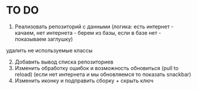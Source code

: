 # TO DO

1) Реализовать репозиторий с данными (логика: есть интернет - качаем, нет интернета - берем из базы, если в базе нет - показываем заглушку)

удалить не используемые классы 

2) Добавить вывод списка репозиториев
3) Изменить обработку ошибок и возможность обновиться (pull to reload) (если нет интернета и мы обновляемся то показать snackbar)
4) Изменить иконку и подправить сборку + скрыть ключ
